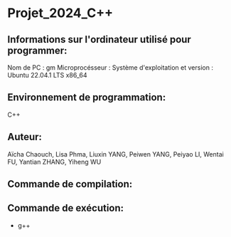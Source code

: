# Projet_2024_C++
## Informations sur l'ordinateur utilisé pour programmer:
Nom de PC : gm
Microprocésseur : 
Système d'exploitation et version : Ubuntu 22.04.1 LTS x86_64

## Environnement de programmation: 
C++

## Auteur:
Aïcha Chaouch, Lisa Phma, Liuxin YANG, Peiwen YANG, Peiyao LI, Wentai FU, Yantian ZHANG, Yiheng WU

## Commande de compilation:

## Commande de exécution:

- g++

  
